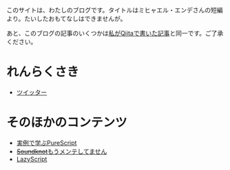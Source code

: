 このサイトは、わたしのブログです。タイトルはミヒャエル・エンデさんの短編より。たいしたおもてなしはできませんが。

あと、このブログの記事のいくつかは[私がQiitaで書いた記事](http://qiita.com/hiruberuto)と同一です。ご了承ください。

# れんらくさき

* [ツイッター](https://twitter.com/cubbit2)

# そのほかのコンテンツ

* <a href="https://aratama.github.io/purescript/">実例で学ぶPureScript
* <a href="https://aratama.github.io/soundknot/"><del>Soundknot</del>もうメンテしてません
* <a href="https://aratama.github.io/lazyscript/">LazyScript
